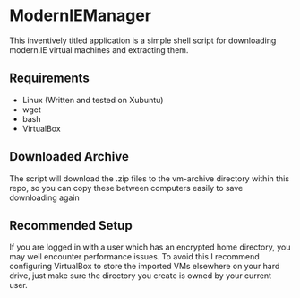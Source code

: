 ModernIEManager
===============

This inventively titled application is a simple shell script for downloading modern.IE virtual machines and extracting them.

## Requirements ##
* Linux (Written and tested on Xubuntu)
* wget
* bash
* VirtualBox

## Downloaded Archive ##
The script will download the .zip files to the vm-archive directory within this repo, so you can copy these between computers easily to save downloading again

## Recommended Setup ##
If you are logged in with a user which has an encrypted home directory, you may well encounter performance issues. To avoid this I recommend configuring VirtualBox to store the imported VMs elsewhere on your hard drive, just make sure the directory you create is owned by your current user.
